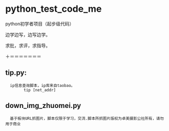 python_test_code_me
===================

python初学者项目（起步级代码）

边学边写，边写边学。

求批，求评，求指导。


＋＝＝＝＝＝＝＝

##    tip.py:  
      ip信息查询脚本，ip库来自taobao。
            tip [net_addr]

##    down_img_zhuomei.py
      基于板块URL抓图片，脚本仅限于学习，交流.脚本所抓图片版权为卓美摄影公社所有，请勿用于商业
